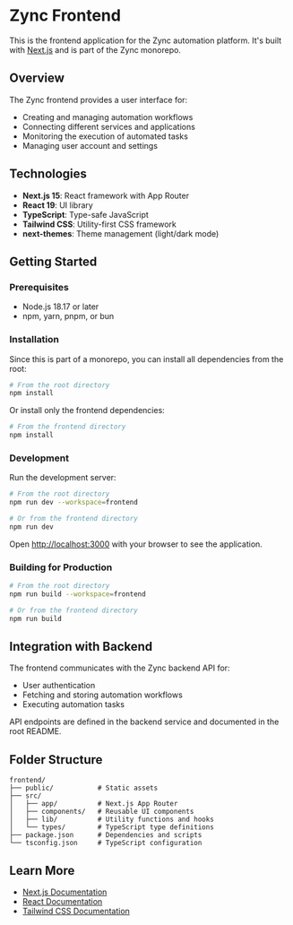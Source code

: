 # Zync Frontend

This is the frontend application for the Zync automation platform. It's built with [Next.js](https://nextjs.org) and is part of the Zync monorepo.

## Overview

The Zync frontend provides a user interface for:
- Creating and managing automation workflows
- Connecting different services and applications
- Monitoring the execution of automated tasks
- Managing user account and settings

## Technologies

- **Next.js 15**: React framework with App Router
- **React 19**: UI library
- **TypeScript**: Type-safe JavaScript
- **Tailwind CSS**: Utility-first CSS framework
- **next-themes**: Theme management (light/dark mode)

## Getting Started

### Prerequisites

- Node.js 18.17 or later
- npm, yarn, pnpm, or bun

### Installation

Since this is part of a monorepo, you can install all dependencies from the root:

```bash
# From the root directory
npm install
```

Or install only the frontend dependencies:

```bash
# From the frontend directory
npm install
```

### Development

Run the development server:

```bash
# From the root directory
npm run dev --workspace=frontend

# Or from the frontend directory
npm run dev
```

Open [http://localhost:3000](http://localhost:3000) with your browser to see the application.

### Building for Production

```bash
# From the root directory
npm run build --workspace=frontend

# Or from the frontend directory
npm run build
```

## Integration with Backend

The frontend communicates with the Zync backend API for:
- User authentication
- Fetching and storing automation workflows
- Executing automation tasks

API endpoints are defined in the backend service and documented in the root README.

## Folder Structure

```
frontend/
├── public/           # Static assets
├── src/
│   ├── app/          # Next.js App Router
│   ├── components/   # Reusable UI components
│   ├── lib/          # Utility functions and hooks
│   └── types/        # TypeScript type definitions
├── package.json      # Dependencies and scripts
└── tsconfig.json     # TypeScript configuration
```

## Learn More

- [Next.js Documentation](https://nextjs.org/docs)
- [React Documentation](https://react.dev)
- [Tailwind CSS Documentation](https://tailwindcss.com/docs)
